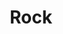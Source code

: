 ---
layout: item
title: Rock
item-id: 1480
datatable: true
id: 1480
name: "Rock"
members: true
lowalch: 0
highalch: 0
examine: "A chunk of rock."
monsters:
  - id: 1366
    name: "Earth elemental"
    members: true
    combat_level: 35
    wiki_url: "https://oldschool.runescape.wiki/w/Earth_elemental#Normal"
    drops:
      - quantity: "1"
        rarity: 1
    image: "https://oldschool.runescape.wiki/images/thumb/a/a6/Earth_elemental.png/220px-Earth_elemental.png?b3071"
---